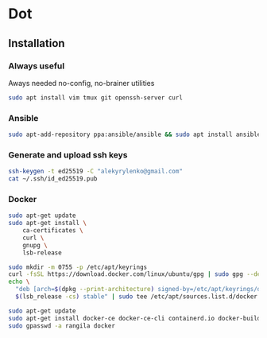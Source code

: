 <!-- vim: set colorcolumn=80: -->

# Dot

## Installation

### Always useful

Aways needed no-config, no-brainer utilities

```bash
sudo apt install vim tmux git openssh-server curl
```

### Ansible

```bash
sudo apt-add-repository ppa:ansible/ansible && sudo apt install ansible
```

### Generate and upload ssh keys

```bash
ssh-keygen -t ed25519 -C "alekyrylenko@gmail.com"
cat ~/.ssh/id_ed25519.pub
```

### Docker

```bash
sudo apt-get update
sudo apt-get install \
    ca-certificates \
    curl \
    gnupg \
    lsb-release

sudo mkdir -m 0755 -p /etc/apt/keyrings
curl -fsSL https://download.docker.com/linux/ubuntu/gpg | sudo gpg --dearmor -o /etc/apt/keyrings/docker.gpg
echo \
  "deb [arch=$(dpkg --print-architecture) signed-by=/etc/apt/keyrings/docker.gpg] https://download.docker.com/linux/ubuntu \
  $(lsb_release -cs) stable" | sudo tee /etc/apt/sources.list.d/docker.list > /dev/null

sudo apt-get update
sudo apt-get install docker-ce docker-ce-cli containerd.io docker-buildx-plugin docker-compose-plugin
sudo gpasswd -a rangila docker
```


